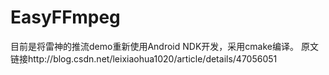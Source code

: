 # EasyFFmpeg

目前是将雷神的推流demo重新使用Android NDK开发，采用cmake编译。
原文链接http://blog.csdn.net/leixiaohua1020/article/details/47056051

